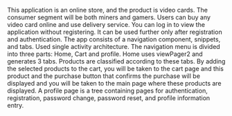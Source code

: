 This application is an online store, and the product is video cards. The consumer segment will be both miners and gamers.
Users can buy any video card online and use delivery service. You can log in to view the application without registering.
It can be used further only after registration and authentication.
The app consists of a navigation component, snippets, and tabs. Used single activity architecture.
The navigation menu is divided into three parts: Home, Cart and profile. Home uses viewPager2 and generates 3 tabs.
Products are classified according to these tabs.
By adding the selected products to the cart, you will be taken to the cart page and this product and the purchase button that confirms the purchase will be displayed and you will be taken to the main page where these products are displayed.
A profile page is a tree containing pages for authentication, registration, password change, password reset, and profile information entry.
